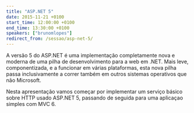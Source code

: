 ```yaml
---
title: "ASP.NET 5"
date: 2015-11-21 +0100
start_time: 12:00:00 +0100
end_time: 13:30:00 +0100
speakers: ["brunomlopes"]
redirect_from: /sessao/asp-net-5/
---
```

A versão 5 do ASP.NET é uma implementação completamente nova e moderna de uma pilha de desenvolvimento para a web em .NET. Mais leve, componentizada, e a funcionar em várias plataformas, esta nova pilha passa inclusivamente a correr também em outros sistemas operativos que não Microsoft.

Nesta apresentação vamos começar por implementar um serviço básico sobre HTTP usado ASP.NET 5, passando de seguida para uma aplicaçao simples com MVC 6.

